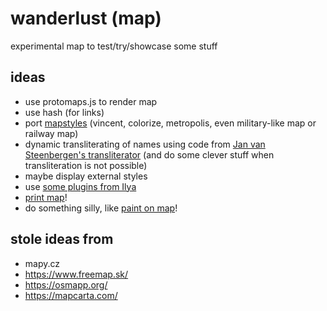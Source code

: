 # wanderlust (map)

experimental map to test/try/showcase some stuff

## ideas

- use protomaps.js to render map
- use hash (for links)
- port [mapstyles](https://github.com/severak/mapstyles) (vincent, colorize, metropolis, even military-like map or railway map)
- dynamic transliterating of names using code from [Jan van Steenbergen's transliterator](http://steen.free.fr/interslavic/transliterator.html) (and do some clever stuff when transliteration is not possible)
- maybe display external styles
- use [some plugins from Ilya](http://mapbbcode.org/leaflet.html)
- [print map](https://github.com/Igor-Vladyka/leaflet.browser.print)!
- do something silly, like [paint on map](https://github.com/SINTEF-9012/Leaflet.MapPaint)!

## stole ideas from

- mapy.cz
- https://www.freemap.sk/
- https://osmapp.org/
- https://mapcarta.com/
